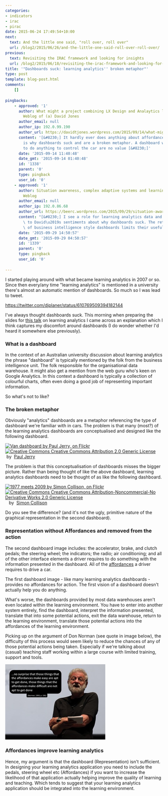 ```yaml
---
categories:
- indicators
- irac
- pirac
date: 2015-06-24 17:49:54+10:00
next:
  text: And the little one said, "roll over, roll over"
  url: /blog2/2015/06/26/and-the-little-one-said-roll-over-roll-over/
previous:
  text: Revisiting the IRAC framework and looking for insights
  url: /blog2/2015/06/18/revisiting-the-irac-framework-and-looking-for-insights/
title: '"Dashboards suck: learning analytics'' broken metaphor"'
type: post
template: blog-post.html
comments:
    []
    
pingbacks:
    - approved: '1'
      author: What might a project combining LX Design and Analaytics look like? | The
        Weblog of (a) David Jones
      author_email: null
      author_ip: 192.0.99.190
      author_url: https://davidtjones.wordpress.com/2015/09/14/what-might-a-project-combining-lx-design-and-analaytics-look-like/
      content: '[&#8230;] It hardly ever does anything about affordances or change. This
        is why dashboards suck and are a broken metaphor. A dashboard without the ability
        to do anything to control the car are no value [&#8230;]'
      date: '2015-09-14 11:40:48'
      date_gmt: '2015-09-14 01:40:48'
      id: '1338'
      parent: '0'
      type: pingback
      user_id: '0'
    - approved: '1'
      author: Situation awareness, complex adaptive systems and learning analytics | Col&#039;s
        Weblog
      author_email: null
      author_ip: 192.0.86.68
      author_url: https://beerc.wordpress.com/2015/09/29/situation-awareness-complex-adaptive-systems-and-learning-analytics/
      content: "[&#8230;] I see a role for learning analytics data and I think it links\
        \ to David\u2019s sentiments about why dashboards suck. The retrospective nature\
        \ of business intelligence style dashboards limits their usefulness in the [&#8230;]"
      date: '2015-09-29 14:50:57'
      date_gmt: '2015-09-29 04:50:57'
      id: '1339'
      parent: '0'
      type: pingback
      user_id: '0'
    
---
```

I started playing around with what became learning analytics in 2007 or so. Since then every/any time "learning analytics" is mentioned in a university there's almost an automatic mention of dashboards. So much so I was lead to tweet.

https://twitter.com/djplaner/status/610769509394182144

I've always thought dashboards suck. This morning when preparing the slides for [this talk](http://bit.ly/4pathsTalk) on learning analytics I came across an explanation which I think captures my discomfort around dashboards (I do wonder whether I'd heard it somewhere else previously).

### What is a dashboard

In the context of an Australian university discussion about learning analytics the phrase "dashboard" is typically mentioned by the folk from the business intelligence unit. The folk responsible for the organisational data warehouse. It might also get a mention from the web guru who's keen on Google Analytics. In this context a dashboard is typically a collection of colourful charts, often even doing a good job of representing important information.

So what's not to like?

### The broken metaphor

Obviously "analytics" dashboards are a metaphor referencing the type of dashboard we're familiar with in cars. The problem is that many (most?) of the learning analytics dashboards are conceptualised and designed like the following dashboard.

[![Van dashboard by Paul  Jerry, on Flickr](https://farm3.static.flickr.com/2748/4210992025_1699fbfc7e_m.jpg "Van dashboard by Paul  Jerry, on Flickr")](https://www.flickr.com/photos/paj/4210992025/)  
[![Creative Commons Creative Commons Attribution 2.0 Generic License](http://i.creativecommons.org/l/by/2.0/80x15.png "Creative Commons Creative Commons Attribution 2.0 Generic License")](http://creativecommons.org/licenses/by/2.0/)   by  [](https://www.flickr.com/people/paj/)[Paul Jerry](https://www.flickr.com/people/paj/) [](http://www.imagecodr.org/)

The problem is that this conceptualisation of dashboards misses the bigger picture. Rather than being thought of like the above dashboard, learning analytics dashboards need to be thought of as like the following dashboard.

[![1977 meets 2009 by Simon Collison, on Flickr](https://farm4.static.flickr.com/3264/3145232705_56f03acc7c_m.jpg "1977 meets 2009 by Simon Collison, on Flickr")](https://www.flickr.com/photos/collylogic/3145232705/)  
[![Creative Commons Creative Commons Attribution-Noncommercial-No Derivative Works 2.0 Generic License](http://i.creativecommons.org/l/by-nc-nd/2.0/80x15.png "Creative Commons Creative Commons Attribution-Noncommercial-No Derivative Works 2.0 Generic License")](http://creativecommons.org/licenses/by-nc-nd/2.0/)   by  [](https://www.flickr.com/people/collylogic/)[Simon Collison](https://www.flickr.com/people/collylogic/) [](http://www.imagecodr.org/)

Do you see the difference? (and it's not the ugly, primitive nature of the graphical representation in the second dashboard).

### Representation without Affordances and removed from the action

The second dashboard image includes: the accelerator, brake, and clutch pedals; the steering wheel; the indicators; the radio; air conditioning; and all of the other interface elements a driver requires to do something with the information presented in the dashboard. All of the [affordances](https://en.wikipedia.org/wiki/Affordance) a driver requires to drive a car.

The first dashboard image - like many learning analytics dashboards - provides no affordances for action. The first vision of a dashboard doesn't actually help you do anything.

What's worse, the dashboards provided by most data warehouses aren't even located within the learning environment. You have to enter into another system entirely, find the dashboard, interpret the information presented, translate that into some potential actions, exit the data warehouse, return to the learning environment, translate those potential actions into the affordances of the learning environment.

Picking up on the argument of Don Norman (see quote in image below), the difficulty of this process would seem likely to reduce the chances of any of those potential actions being taken. Especially if we're talking about (casual) teaching staff working within a large course with limited training, support and tools.

[![Norman on affordances](images/18656913650_b2a17f2513_n.jpg)](https://www.flickr.com/photos/david_jones/18656913650 "Norman on affordances by David Jones, on Flickr")

### Affordances improve learning analytics

Hence, my argument is that the dashboard (Representation) isn't sufficient. In designing your learning analytics application you need to include the pedals, steering wheel etc (Affordances) if you want to increase the likelihood of that application actually helping improve the quality of learning and teaching. Which tends to suggest that your learning analytics application should be integrated into the learning environment.